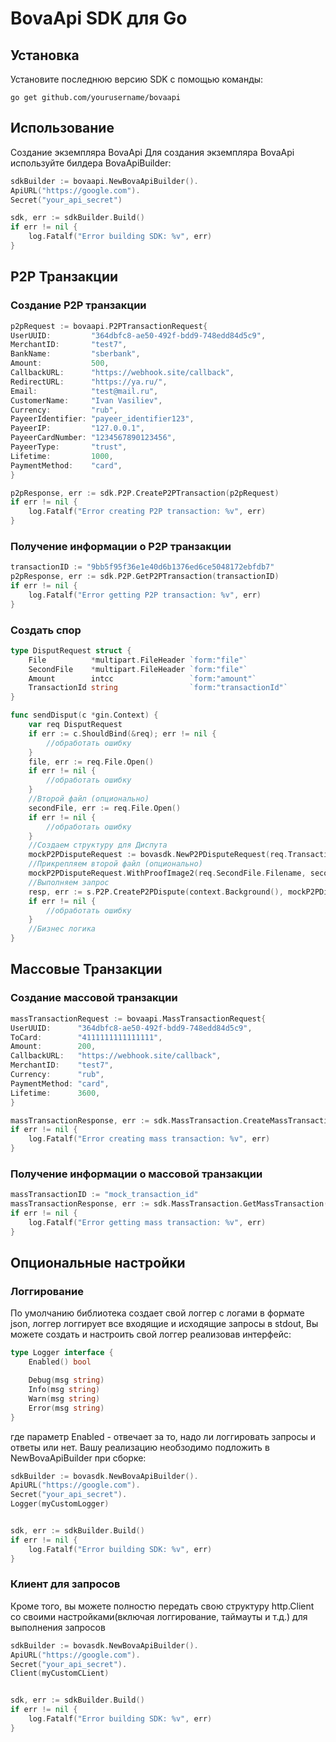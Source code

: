 # BovaApi SDK для Go

## Установка

Установите последнюю версию SDK с помощью команды:

```go get github.com/yourusername/bovaapi```

## Использование

Создание экземпляра BovaApi
Для создания экземпляра BovaApi используйте билдера BovaApiBuilder:

```go
sdkBuilder := bovaapi.NewBovaApiBuilder().
ApiURL("https://google.com").
Secret("your_api_secret")

sdk, err := sdkBuilder.Build()
if err != nil {
    log.Fatalf("Error building SDK: %v", err)
}

```

## P2P Транзакции

### Создание P2P транзакции

```go
p2pRequest := bovaapi.P2PTransactionRequest{
UserUUID:         "364dbfc8-ae50-492f-bdd9-748edd84d5c9",
MerchantID:       "test7",
BankName:         "sberbank",
Amount:           500,
CallbackURL:      "https://webhook.site/callback",
RedirectURL:      "https://ya.ru/",
Email:            "test@mail.ru",
CustomerName:     "Ivan Vasiliev",
Currency:         "rub",
PayeerIdentifier: "payeer_identifier123",
PayeerIP:         "127.0.0.1",
PayeerCardNumber: "1234567890123456",
PayeerType:       "trust",
Lifetime:         1000,
PaymentMethod:    "card",
}

p2pResponse, err := sdk.P2P.CreateP2PTransaction(p2pRequest)
if err != nil {
    log.Fatalf("Error creating P2P transaction: %v", err)
}
```

### Получение информации о P2P транзакции

```go
transactionID := "9bb5f95f36e1e40d6b1376ed6ce5048172ebfdb7"
p2pResponse, err := sdk.P2P.GetP2PTransaction(transactionID)
if err != nil {
    log.Fatalf("Error getting P2P transaction: %v", err)
}
```

### Создать спор

```go
type DisputRequest struct {
	File          *multipart.FileHeader `form:"file"`
	SecondFile    *multipart.FileHeader `form:"file"`
	Amount        intcc                 `form:"amount"`
	TransactionId string                `form:"transactionId"`
}

func sendDisput(c *gin.Context) {
	var req DisputRequest
	if err := c.ShouldBind(&req); err != nil {
		//обработать ошибку
	}
	file, err := req.File.Open()
	if err != nil {
		//обработать ошибку
	}
	//Второй файл (опционально)
	secondFile, err := req.File.Open()
	if err != nil {
		//обработать ошибку
	}
	//Создаем структуру для Диспута
	mockP2PDisputeRequest := bovasdk.NewP2PDisputeRequest(req.TransactionId, req.Amount, req.File.Filename, file)
	//Прикрепляем второй файл (опционально)
	mockP2PDisputeRequest.WithProofImage2(req.SecondFile.Filename, secondFile)
	//Выполняем запрос
	resp, err := s.P2P.CreateP2PDispute(context.Background(), mockP2PDisputeRequest)
	if err != nil {
		//обработать ошибку
	}
	//Бизнес логика
}
```

## Массовые Транзакции

### Создание массовой транзакции

```go
massTransactionRequest := bovaapi.MassTransactionRequest{
UserUUID:      "364dbfc8-ae50-492f-bdd9-748edd84d5c9",
ToCard:        "4111111111111111",
Amount:        200,
CallbackURL:   "https://webhook.site/callback",
MerchantID:    "test7",
Currency:      "rub",
PaymentMethod: "card",
Lifetime:      3600,
}

massTransactionResponse, err := sdk.MassTransaction.CreateMassTransaction(massTransactionRequest)
if err != nil {
    log.Fatalf("Error creating mass transaction: %v", err)
}
```

### Получение информации о массовой транзакции

```go
massTransactionID := "mock_transaction_id"
massTransactionResponse, err := sdk.MassTransaction.GetMassTransaction(massTransactionID)
if err != nil {
    log.Fatalf("Error getting mass transaction: %v", err)
}
```

## Опциональные настройки
### Логгирование

По умолчанию библиотека создает свой логгер с логами в формате json, логгер логгирует все входящие и исходящие запросы в
stdout,
Вы можете создать и настроить свой логгер реализовав интерфейс:

```go
type Logger interface {
	Enabled() bool

	Debug(msg string)
	Info(msg string)
	Warn(msg string)
	Error(msg string)
}
```

где параметр Enabled - отвечает за то, надо ли логгировать запросы и ответы или нет.
Вашу реализацию необзодимо подложить в NewBovaApiBuilder при сборке:

```go
sdkBuilder := bovasdk.NewBovaApiBuilder().
ApiURL("https://google.com").
Secret("your_api_secret").
Logger(myCustomLogger)


sdk, err := sdkBuilder.Build()
if err != nil {
    log.Fatalf("Error building SDK: %v", err)
}
```

### Клиент для запросов

Кроме того, вы можете полностю передать свою структуру http.Client со своими настройками(включая логгирование, таймауты и т.д.) для
выполнения запросов

```go
sdkBuilder := bovasdk.NewBovaApiBuilder().
ApiURL("https://google.com").
Secret("your_api_secret").
Client(myCustomCLient)


sdk, err := sdkBuilder.Build()
if err != nil {
    log.Fatalf("Error building SDK: %v", err)
}
```
